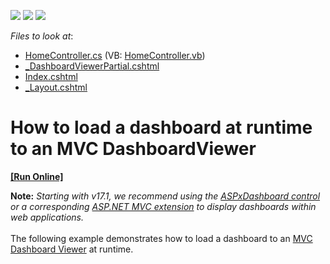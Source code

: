 <!-- default badges list -->
![](https://img.shields.io/endpoint?url=https://codecentral.devexpress.com/api/v1/VersionRange/128579323/15.1.3%2B)
[![](https://img.shields.io/badge/Open_in_DevExpress_Support_Center-FF7200?style=flat-square&logo=DevExpress&logoColor=white)](https://supportcenter.devexpress.com/ticket/details/T115058)
[![](https://img.shields.io/badge/📖_How_to_use_DevExpress_Examples-e9f6fc?style=flat-square)](https://docs.devexpress.com/GeneralInformation/403183)
<!-- default badges end -->
<!-- default file list -->
*Files to look at*:

* [HomeController.cs](./CS/MVCLoadingDashboard/Controllers/HomeController.cs) (VB: [HomeController.vb](./VB/MVCLoadingDashboard/Controllers/HomeController.vb))
* [_DashboardViewerPartial.cshtml](./CS/MVCLoadingDashboard/Views/Home/_DashboardViewerPartial.cshtml)
* [Index.cshtml](./CS/MVCLoadingDashboard/Views/Home/Index.cshtml)
* [_Layout.cshtml](./CS/MVCLoadingDashboard/Views/Shared/_Layout.cshtml)
<!-- default file list end -->
# How to load a dashboard at runtime to an MVC DashboardViewer
<!-- run online -->
**[[Run Online]](https://codecentral.devexpress.com/t115058/)**
<!-- run online end -->


<p><strong>Note:</strong> <em>Starting with v17.1, we recommend using the <a href="https://documentation.devexpress.com/Dashboard/CustomDocument16976.aspx">ASPxDashboard control</a> or a corresponding <a href="https://documentation.devexpress.com/Dashboard/CustomDocument16977.aspx">ASP.NET MVC extension</a> to display dashboards within web applications.</em><br><br>The following example demonstrates how to load a dashboard to an <a href="https://documentation.devexpress.com/#Dashboard/CustomDocument17001">MVC Dashboard Viewer</a> at runtime.</p>

<br/>



